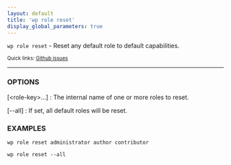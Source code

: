 ```yaml
---
layout: default
title: 'wp role reset'
display_global_parameters: true
---
```


`wp role reset` - Reset any default role to default capabilities.

<small>Quick links: <a href="https://github.com/wp-cli/wp-cli/issues?q=is%3Aopen+label%3Acommand%3Areset+sort%3Aupdated-desc">Github issues</a></small>

<hr />

### OPTIONS

[&lt;role-key&gt;...]
: The internal name of one or more roles to reset.

[\--all]
: If set, all default roles will be reset.

### EXAMPLES

    wp role reset administrator author contributor

    wp role reset --all



